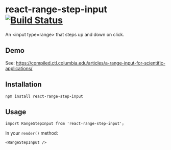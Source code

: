 # react-range-step-input [![Build Status](https://travis-ci.org/nikolas/react-range-step-input.svg?branch=master)](https://travis-ci.org/nikolas/react-range-step-input)

An &lt;input type=range> that steps up and down on click.

## Demo

See: https://compiled.ctl.columbia.edu/articles/a-range-input-for-scientific-applications/

## Installation

    npm install react-range-step-input
    
## Usage

    import RangeStepInput from 'react-range-step-input';

In your `render()` method:

    <RangeStepInput />
